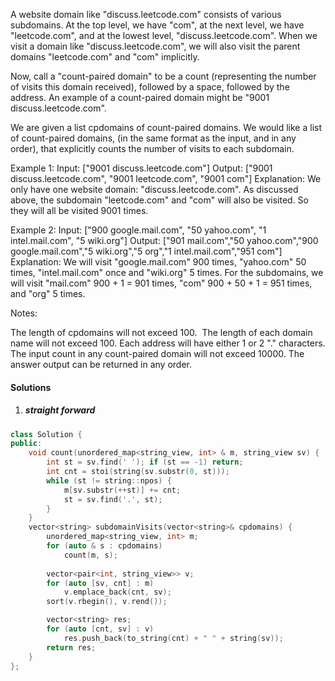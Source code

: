 A website domain like "discuss.leetcode.com" consists of various subdomains. At the top level, we have "com", at the next level, we have "leetcode.com", and at the lowest level, "discuss.leetcode.com". When we visit a domain like "discuss.leetcode.com", we will also visit the parent domains "leetcode.com" and "com" implicitly.

Now, call a "count-paired domain" to be a count (representing the number of visits this domain received), followed by a space, followed by the address. An example of a count-paired domain might be "9001 discuss.leetcode.com".

We are given a list cpdomains of count-paired domains. We would like a list of count-paired domains, (in the same format as the input, and in any order), that explicitly counts the number of visits to each subdomain.

Example 1:
Input: 
["9001 discuss.leetcode.com"]
Output: 
["9001 discuss.leetcode.com", "9001 leetcode.com", "9001 com"]
Explanation: 
We only have one website domain: "discuss.leetcode.com". As discussed above, the subdomain "leetcode.com" and "com" will also be visited. So they will all be visited 9001 times.

Example 2:
Input: 
["900 google.mail.com", "50 yahoo.com", "1 intel.mail.com", "5 wiki.org"]
Output: 
["901 mail.com","50 yahoo.com","900 google.mail.com","5 wiki.org","5 org","1 intel.mail.com","951 com"]
Explanation: 
We will visit "google.mail.com" 900 times, "yahoo.com" 50 times, "intel.mail.com" once and "wiki.org" 5 times. For the subdomains, we will visit "mail.com" 900 + 1 = 901 times, "com" 900 + 50 + 1 = 951 times, and "org" 5 times.

Notes:

The length of cpdomains will not exceed 100. 
The length of each domain name will not exceed 100.
Each address will have either 1 or 2 "." characters.
The input count in any count-paired domain will not exceed 10000.
The answer output can be returned in any order.

#### Solutions

1. ##### straight forward

```cpp
class Solution {
public:
    void count(unordered_map<string_view, int> & m, string_view sv) {
        int st = sv.find(' '); if (st == -1) return;
        int cnt = stoi(string(sv.substr(0, st)));
        while (st != string::npos) {
            m[sv.substr(++st)] += cnt;
            st = sv.find('.', st);
        }
    }
    vector<string> subdomainVisits(vector<string>& cpdomains) {
        unordered_map<string_view, int> m;
        for (auto & s : cpdomains)
            count(m, s);
        
        vector<pair<int, string_view>> v;
        for (auto [sv, cnt] : m)
            v.emplace_back(cnt, sv);
        sort(v.rbegin(), v.rend());

        vector<string> res;
        for (auto [cnt, sv] : v)
            res.push_back(to_string(cnt) + " " + string(sv));
        return res;
    }
};
```